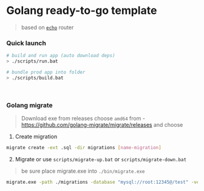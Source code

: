 # Golang ready-to-go template 

> based on [`echo`](https://echo.labstack.com/guide/) router


### Quick launch

```sh
# build and run app (auto download deps)
> ./scripts/run.bat

# bundle prod app into folder 
> ./scripts/build.bat
```
<br />


### Golang migrate  

> Download exe from releases choose `amd64` from - https://github.com/golang-migrate/migrate/releases and choose

1. Create migration 

```sh
migrate create -ext .sql -dir migrations [name-migration]
```

2. Migrate or use `scripts/migrate-up.bat` or `scripts/migrate-down.bat`

> be sure place migrate.exe into `./bin/migrate.exe`

```sh
migrate.exe -path ./migrations -database "mysql://root:12345@/test" -verbose up
```

<br />